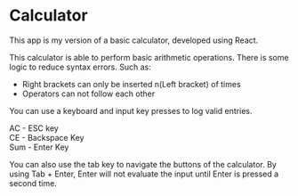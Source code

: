 # Calculator

This app is my version of a basic calculator, developed using React.

This calculator is able to perform basic arithmetic operations. There is some logic to reduce syntax errors. Such as:

<ul>
  <li>Right brackets can only be inserted n(Left bracket) of times</li>
  <li>Operators can not follow each other</li>
</ul>

You can use a keyboard and input key presses to log valid entries.

AC - ESC key <br>
CE - Backspace Key <br>
Sum - Enter Key <br>

You can also use the tab key to navigate the buttons of the calculator. By using Tab + Enter, Enter will not evaluate the input until Enter is pressed a second time.
